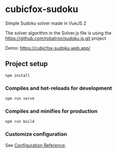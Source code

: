 # cubicfox-sudoku

Simple Sudoku solver made in VueJS 2

The solver algorithm in the Solver.js file is using the https://github.com/robatron/sudoku.js.git project

Demo: https://cubicfox-sudoku.web.app/

## Project setup
```
npm install
```

### Compiles and hot-reloads for development
```
npm run serve
```

### Compiles and minifies for production
```
npm run build
```

### Customize configuration
See [Configuration Reference](https://cli.vuejs.org/config/).
